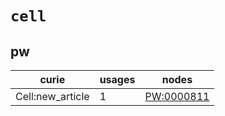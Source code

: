 # `cell`

## pw

| curie            |   usages | nodes                                                   |
|------------------|----------|---------------------------------------------------------|
| Cell:new_article |        1 | [PW:0000811](http://purl.obolibrary.org/obo/PW_0000811) |

